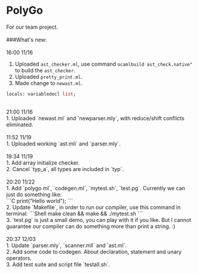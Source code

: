 # PolyGo
For our team project.<br>
<br>
###What's new:<br>
<br>
16:00 11/16<br>
1. Uploaded `ast_checker.ml`, use command ```ocamlbuild ast_check.native" ```to build the `ast_checker`.<br>
2. Uploaded `pretty_print.ml`.<br>
3. Made change to `newast.ml`.<br>
```ocaml
locals: variabledecl list;
```
<br>
21:00 11/16<br>
1. Uploaded `newast.ml` and `newparser.mly`, with reduce/shift conflicts eliminated.<br>
<br>
11:52 11/19<br>
1. Uploaded working `ast.mli` and `parser.mly`.<br>
<br>
19:34 11/19<br>
1. Add array initialize checker.<br>
2. Cancel `typ_a`, all types are included in `typ`.<br>
<br>
20:20 11/22<br>
1. Add `polygo.ml`, `codegen.ml`, `mytest.sh`, `test.pg`. Currently we can just do something like:<br>
```C
print("Hello world");
```
<br>
2. Update `Makefile`, in order to run our compiler, use this command in terminal:
```Shell
make clean && make && ./mytest.sh
```
<br>
3. `test.pg` is just a small demo, you can play with it if you like. But I cannot guarantee our compiler can do something more than print a string. :)
<br>
<br>
20:37 12/03<br>
1. Update `parser.mly`, `scanner.mll` and `ast.ml`.<br>
2. Add some code to codegen. About declaration, statement and unary operators.<br>
3. Add test suite and script file `testall.sh`.<br>
<br>